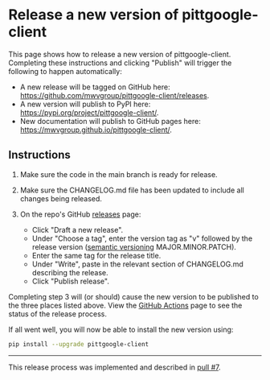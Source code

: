 # Release a new version of pittgoogle-client

This page shows how to release a new version of pittgoogle-client.
Completing these instructions and clicking "Publish" will trigger the following to
happen automatically:

- A new release will be tagged on GitHub here: <https://github.com/mwvgroup/pittgoogle-client/releases>.
- A new version will publish to PyPI here: <https://pypi.org/project/pittgoogle-client/>.
- New documentation will publish to GitHub pages here: <https://mwvgroup.github.io/pittgoogle-client/>.

## Instructions

1. Make sure the code in the main branch is ready for release.

2. Make sure the CHANGELOG.md file has been updated to include all changes being released.

3. On the repo's GitHub [releases](https://github.com/mwvgroup/pittgoogle-client/releases) page:
    - Click "Draft a new release".
    - Under "Choose a tag", enter the version tag as "v" followed by the release version
      ([semantic versioning](https://semver.org/) MAJOR.MINOR.PATCH).
    - Enter the same tag for the release title.
    - Under "Write", paste in the relevant section of CHANGELOG.md describing the release.
    - Click "Publish release".

Completing step 3 will (or should) cause the new version to be published to the three places listed above.
View the [GitHub Actions](https://github.com/mwvgroup/pittgoogle-client/actions) page to see the
status of the release process.

If all went well, you will now be able to install the new version using:

```bash
pip install --upgrade pittgoogle-client
```

----

This release process was implemented and described in [pull #7](https://github.com/mwvgroup/pittgoogle-client/pull/7).
